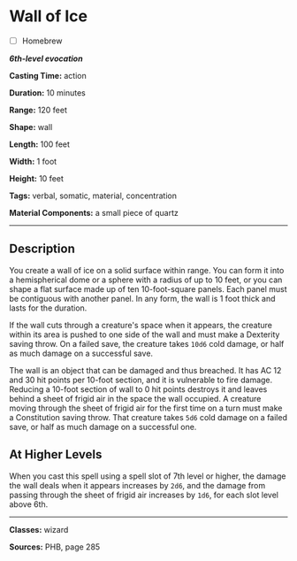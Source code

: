 # Wall of Ice

- [ ] Homebrew

***6th-level evocation***

**Casting Time:** action

**Duration:** 10 minutes

**Range:** 120 feet

**Shape:** wall

**Length:** 100 feet

**Width:** 1 foot

**Height:** 10 feet

**Tags:** verbal, somatic, material, concentration

**Material Components:** a small piece of quartz

---

## Description
You create a wall of ice on a solid surface within range. You can form it into a hemispherical dome or a sphere with a radius of up to 10 feet, or you can shape a flat surface made up of ten 10-foot-square panels. Each panel must be contiguous with another panel. In any form, the wall is 1 foot thick and lasts for the duration.

If the wall cuts through a creature's space when it appears, the creature within its area is pushed to one side of the wall and must make a Dexterity saving throw. On a failed save, the creature takes `10d6` cold damage, or half as much damage on a successful save.

The wall is an object that can be damaged and thus breached. It has AC 12 and 30 hit points per 10-foot section, and it is vulnerable to fire damage. Reducing a 10-foot section of wall to 0 hit points destroys it and leaves behind a sheet of frigid air in the space the wall occupied. A creature moving through the sheet of frigid air for the first time on a turn must make a Constitution saving throw. That creature takes `5d6` cold damage on a failed save, or half as much damage on a successful one.

## At Higher Levels
When you cast this spell using a spell slot of 7th level or higher, the damage the wall deals when it appears increases by `2d6`, and the damage from passing through the sheet of frigid air increases by `1d6`, for each slot level above 6th.

---

**Classes:** wizard

**Sources:** PHB, page 285
